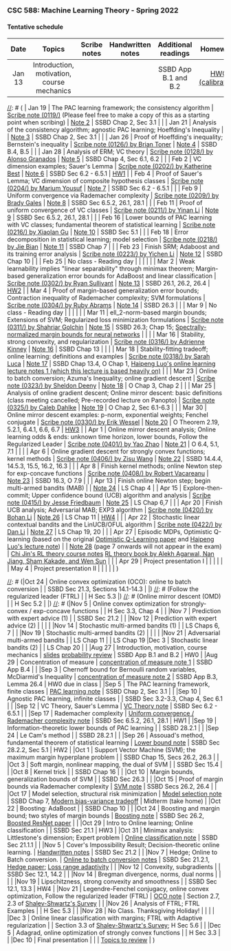 ### CSC 588: Machine Learning Theory - Spring 2022

#### Tentative schedule

|Date  | Topics | Scribe notes | Handwritten notes | Additional readings  | Homework |
|:---:|:------------:|:---:|:---:|:---:|:---:|
| Jan 13 | Introduction, motivation, course mechanics | | | SSBD App B.1 and B.2 | [HW0 (calibration)](hw/CSC_588_HW_0.pdf) |

[//]: # (
| Jan 19  | The PAC learning framework; the consistency algorithm | [Scribe note (0119/)](https://www.overleaf.com/read/cjdpjbhwhpcx) (Please feel free to make a copy of this as a starting point when scribing) | [Note 2](notes/lec2_handwritten.pdf) | SSBD Chap 2, Sec 3.1  |  |
| Jan 21  | Analysis of the consistency algorithm; agnostic PAC learning; Hoeffding's Inequality |  |  [Note 3](notes/lec3_handwritten.pdf) | SSBD Chap 2, Sec 3.1  |  |
| Jan 26  | Proof of Hoeffding's inequality; Bernstein's inequality | [Scribe note (0126/) by Brian Toner](https://www.overleaf.com/read/cjdpjbhwhpcx) | [Note 4](notes/lec4_handwritten.pdf)  | SSBD B.4, B.5 |  |
| Jan 28  | Analysis of ERM; VC theory | [Scribe note (0128/) by Alonso Granados](https://www.overleaf.com/read/cjdpjbhwhpcx) | [Note 5](notes/lec5_handwritten.pdf) | SSBD Chap 4, Sec 6.1, 6.2 |  |
| Feb 2  | VC dimension examples; Sauer's Lemma | [Scribe note (0202/) by Katherine Best](https://www.overleaf.com/read/cjdpjbhwhpcx) | [Note 6](notes/lec6_handwritten.pdf) | SSBD Sec 6.2 - 6.5.1 | [HW1](hw/CSC_588_HW_1.pdf) |
| Feb 4  | Proof of Sauer's Lemma; VC dimension of composite hypothesis classes | [Scribe note (0204/) by Marium Yousuf](https://www.overleaf.com/read/cjdpjbhwhpcx) | [Note 7](notes/lec7_handwritten.pdf)  | SSBD Sec 6.2 - 6.5.1  | |
| Feb 9  | Uniform convergence via Rademacher complexity | [Scribe note (0209/) by Brady Gales](https://www.overleaf.com/read/cjdpjbhwhpcx)  | [Note 8](notes/lec8_handwritten.pdf)  | SSBD Sec 6.5.2, 26.1, 28.1 | |
| Feb 11  | Proof of uniform convergence of VC classes | [Scribe note (0211/) by Yinan Li](https://www.overleaf.com/read/cjdpjbhwhpcx) | [Note 9](notes/lec9_handwritten.pdf) | SSBD Sec 6.5.2, 26.1, 28.1 | |
| Feb 16  | Lower bounds of PAC learning with VC classes; fundamental theorem of statistical learning | [Scribe note (0216/) by Xiaolan Gu](https://www.overleaf.com/read/cjdpjbhwhpcx)  | [Note 10](notes/lec10_handwritten.pdf) | SSBD Sec 5.1 | |
| Feb 18  | Error decomposition in statistical learning; model selection | [Scribe note (0218/) by Jie Bian](https://www.overleaf.com/read/cjdpjbhwhpcx) | [Note 11](notes/lec11_handwritten.pdf) | SSBD Chap 7 |  |
| Feb 23  | Finish SRM; Adaboost and its training error analysis | [Scribe note (0223/) by Yichen Li](https://www.overleaf.com/read/cjdpjbhwhpcx) | [Note 12](notes/lec12_handwritten.pdf) | SSBD Chap 10 | |
| Feb 25  | No class - Reading day |  |  |  | |
| Mar 2  | Weak learnability implies "linear separability" through minimax theorem; Margin-based generalization error bounds for AdaBoost and linear classification | [Scribe note (0302/) by Ryan Sullivant](https://www.overleaf.com/read/cjdpjbhwhpcx)  | [Note 13](notes/lec13_handwritten.pdf) | SSBD 26.1, 26.2, 26.4 | [HW2](hw/CSC_588_HW_2.pdf) |
| Mar 4  | Proof of margin-based generalization error bounds; Contraction inequality of Rademacher complexity; SVM formulations | [Scribe note (0304/) by Ruby Abrams](https://www.overleaf.com/read/cjdpjbhwhpcx) | [Note 14](notes/lec14_handwritten.pdf) | SSBD 26.3 | |
| Mar 9  | No class - Reading day |  |  |  | |
| Mar 11  | ell_2-norm-based margin bounds; Extensions of SVM; Regularized loss minimization formulations | [Scribe note (0311/) by Shahriar Golchin](https://www.overleaf.com/read/cjdpjbhwhpcx) | [Note 15](notes/lec15_handwritten.pdf) | SSBD 26.3; Chap 15; [Spectrally-normalized margin bounds for neural networks](https://arxiv.org/abs/1706.08498)  | | |
| Mar 16  | Stability, strong convexity, and regularization | [Scribe note (0316/) by Adrienne Kinney](https://www.overleaf.com/read/cjdpjbhwhpcx) | [Note 16](notes/lec16_handwritten.pdf)  | SSBD Chap 13  | | |
| Mar 18  | Stability-fitting tradeoff; online learning: definitions and examples | [Scribe note (0318/) by Sarah Luca](https://www.overleaf.com/read/cjdpjbhwhpcx) | [Note 17](notes/lec17_handwritten.pdf)  | SSBD Chap 13.4, O Chap 1, [Haipeng Luo's online learning lecture notes 1 (which this lecture is based heavily on)](https://haipeng-luo.net/courses/CSCI699/)  | |
| Mar 23  | Online to batch conversion; Azuma's Inequality; online gradient descent | [Scribe note (0323/) by Sheldon Deeny](https://www.overleaf.com/read/cjdpjbhwhpcx) | [Note 18](notes/lec18_handwritten.pdf) | O Chap 3, Chap 2 | |
| Mar 25 | Analysis of online gradient descent; Online mirror descent: basic definitions (class meeting cancelled; Pre-recorded lecture on Panopto) | [Scribe note (0325/) by Caleb Dahlke](https://www.overleaf.com/read/cjdpjbhwhpcx) | [Note 19](notes/lec19_handwritten.pdf) | O Chap 2, Sec 6.1-6.3 | |
| Mar 30  | Online mirror descent examples: p-norm, exponential weights; Fenchel conjugate | [Scribe note (0330/) by Erik Wessel](https://www.overleaf.com/read/cjdpjbhwhpcx) | [Note 20](notes/lec20_handwritten.pdf)  | O Theorem 2.19, 5.2.1, 6.4.1, 6.6, 6.7 | [HW3](hw/CSC_588_HW3.pdf) |
| Apr 1  | Online mirror descent analysis; Online learning odds & ends: unknown time horizon, lower bounds, Follow the Regularized Leader | [Scribe note (0401/) by Yao Zhao](https://www.overleaf.com/read/cjdpjbhwhpcx) | [Note 21](notes/lec21_handwritten.pdf) | O 6.4, 5.1, 7.1 | | |
| Apr 6  | Online gradient descent for strongly convex functions; kernel methods | [Scribe note (0406/) by Zisu Wang](https://www.overleaf.com/read/cjdpjbhwhpcx) | [Note 22](notes/lec22_handwritten.pdf) | SSBD 14.4.4, 14.5.3, 15.5, 16.2, 16.3 | |
| Apr 8  | Finish kernel methods; online Newton step for exp-concave functions  | [Scribe note (0408/) by Robert Vacareanu](https://www.overleaf.com/read/cjdpjbhwhpcx) | [Note 23](notes/lec23_handwritten.pdf)  | SSBD 16.3, O 7.9 | |
| Apr 13  | Finish online Newton step; begin multi-armed bandits (MAB) |  |  [Note 24](notes/lec24_handwritten.pdf) | LS Chap 4 |
| Apr 15  | Explore-then-commit; Upper confidence bound (UCB) algorithm and analysis | [Scribe note (0415/) by Jesse Friedbaum](https://www.overleaf.com/read/cjdpjbhwhpcx) | [Note 25](notes/lec25_handwritten.pdf) | LS Chap 6,7  | |
| Apr 20  | Finish UCB analysis; Adversarial MAB; EXP3 algorithm  | [Scribe note (0420/) by Bohan Li](https://www.overleaf.com/read/cjdpjbhwhpcx) | [Note 26](notes/lec26_handwritten.pdf) | LS Chap 11 | [HW4](hw/CSC_588_HW4.pdf) | |
| Apr 22  | Stochastic linear contextual bandits and the LinUCB/OFUL algorithm | [Scribe note (0422/) by Dan Li](https://www.overleaf.com/read/cjdpjbhwhpcx) | [Note 27](notes/lec27_handwritten.pdf) | LS Chap 19, 20 | |
| Apr 27  | Episodic MDPs, Optimistic Q-learning (based on the original [Optimistic Q-Learning paper](https://arxiv.org/abs/1807.03765) and [Haipeng Luo's lecture note](https://haipeng-luo.net/courses/CSCI699_2019/lecture10.pdf))  |  | [Note 28](notes/lec28_handwritten.pdf) (page 7 onwards will not appear in the exam)  | [Chi Jin's RL theory course notes](https://sites.google.com/view/cjin/ele524?authuser=0) [RL theory book by Alekh Agarwal, Nan Jiang, Sham Kakade, and Wen Sun](https://rltheorybook.github.io/rltheorybook_AJKS.pdf) | |
| Apr 29  | Project presentation I |  |  |  | |
| May 4  | Project presentation II |  |  |  | |
)

[//]: # (|Sep 26 | Structural risk minimization | | SSBD Chap 7 | |)
[//]: # (SSBD Chap 10, Sec 26.2)
[//]: # (|Oct 22 | Online classification | | SSBD Sec 21.1 | |)
[//]: # (|Oct 24 | Online convex optimization (OCO): online to batch conversion | | SSBD Sec 21.3, Sections 14.1-14.3  | |)
[//]: # (Follow the regularized leader (FTRL) | | H Sec 5.3 |)
[//]: # (Online mirror descent (OMD) | | H Sec 5.2 | |)
[//]: # (|Nov 5 | Online convex optimization for strongly-convex / exp-concave functions | | H Sec 3.3, Chap 4  | |
|Nov 7 | Prediction with expert advice (1) | | SSBD Sec 21.2 | |
|Nov 12 | Prediction with expert advice (2) | | | |
|Nov 14 | Stochastic multi-armed bandits (1) | | LS Chaps 6, 7 | |
|Nov 19 | Stochastic multi-armed bandits (2) | |  | |
|Nov 21 | Adversarial multi-armed bandits | | LS Chap 11 | |
LS Chap 19
|Dec 3 | Stochastic linear bandits (2) | | LS Chap 20 | |
|Aug 27 | Introduction, motivation, course mechanics | [slides](notes/slides.pdf) [probability review](notes/prob_review.pdf) | SSBD App B.1 and B.2 | HW0 |
|Aug 29 | Concentration of measure | [concentration of measure note 1](notes/conc_1.pdf) | SSBD App B.4 | |
|Sep 3  | Chernoff bound for Bernoulli random variables, McDiarmid's Inequality | [concentration of measure note 2](notes/conc_2.pdf) | SSBD App B.3, Lemma 26.4 | HW0 due in class |
|Sep 5  | The PAC learning framework, finite classes | [PAC learning note](notes/pac.pdf) | SSBD Chap 2, Sec 3.1 | |
|Sep 10 | Agnostic PAC learning, infinite classes | | SSBD Sec 3.2-3.3, Chap 4, Sec 6.1 | |
|Sep 12 | VC Theory, Sauer's Lemma | [VC Theory note](notes/vc.pdf) | SSBD Sec 6.2 - 6.5.1 |  |
|Sep 17 | Rademacher complexity | [Uniform convergence / Rademacher complexity note](notes/rad.pdf) | SSBD Sec 6.5.2, 26.1, 28.1 | HW1 |
|Sep 19 | Information-theoretic lower bounds of PAC learning |  | SSBD 28.2.1  | |
|Sep 24 | Le Cam's method |  | SSBD 28.2.1 | |
|Sep 26 | Assouad's method, fundamental theorem of statistical learning | [Lower bound note](notes/lower_bound.pdf) | SSBD Sec 28.2.2, Sec 5.1  | HW2 |
|Oct 1  | Support Vector Machine (SVM); the maximum margin hyperplane problem  | | SSBD Chap 15, Secs 26.2, 26.3 | |
|Oct 3  | Soft margin, nonlinear mapping, the dual of SVM  | | SSBD Sec 15.4 | |
|Oct 8  | Kernel trick | | SSBD Chap 16 | |
|Oct 10 | Margin bounds, generalization bounds of SVM | | SSBD Sec 26.3 | |
|Oct 15 | Proof of margin bounds via Rademacher complexity | [SVM note](notes/svm.pdf) | SSBD Secs 26.2, 26.4 | |
|Oct 17 | Model selection, structural risk minimization | [Model selection note](notes/model_sel.pdf) | SSBD Chap 7, [Modern bias-variance tradeoff](https://arxiv.org/pdf/1812.11118.pdf) | Midterm (take home) |
|Oct 22 | Boosting: AdaBoost | | SSBD Chap 10 | |
|Oct 24 | Boosting and margin bound; two styles of margin bounds | [Boosting note](notes/boosting.pdf) | SSBD Sec 26.2, [Boosted ResNet paper](https://arxiv.org/pdf/1706.04964.pdf) | |
|Oct 29 | Intro to Online learning; Online classification | | SSBD Sec 21.1 |  HW3 |
|Oct 31 | Minimax analysis: Littlestone's dimension; Expert problem | [Online classification note](notes/online_cls.pdf) | SSBD Sec 21.1.1 | |
|Nov 5 | Cover's Impossibility Result; Decision-theoretic online learning. | [Handwritten notes](notes/online_handwritten.pdf) | SSBD Sec 21.2 |  |
|Nov 7 | Hedge; Online to Batch conversion. | [Online to batch conversion notes](notes/online_to_batch.pdf) | SSBD Sec 21.2.1, [Hedge paper](http://rob.schapire.net/papers/FreundSc95.pdf); [Loss range adaptivity](https://arxiv.org/abs/1801.00101) | |
|Nov 12 | Convexity, subgradients | | SSBD Sec 12.1, 14.2 | |
|Nov 14 | Bregman divergence, norms, dual norms | | | |
|Nov 19 | Lipschitzness, strong convexity and smoothness | | SSBD Sec 12.1, 13.3 | HW4 |
|Nov 21 | Legendre-Fenchel conjugacy, online convex optimization, Follow the regularized leader (FTRL) | [OCO note](notes/oco.pdf) | Section 2.7, 2.3 of [Shalev-Shwartz's Survey](https://www.cs.huji.ac.il/~shais/papers/OLsurvey.pdf) | |
|Nov 26 | Analysis of FTRL; FTRL Examples | | H Sec 5.3 | |
|Nov 28 | No Class. Thanksgiving Holiday! | | | |
|Dec 3 | Online linear classification with margins; FTRL with Adaptive regularization | | Section 3.3 of [Shalev-Shwartz's Survey](https://www.cs.huji.ac.il/~shais/papers/OLsurvey.pdf); H Sec 5.6 | |
|Dec 5 | Adagrad, online optimization of strongly convex functions | | H Sec 3.3 | |
|Dec 10 | Final presentation | | | [Topics to review](notes/study_guide.pdf) |
)
